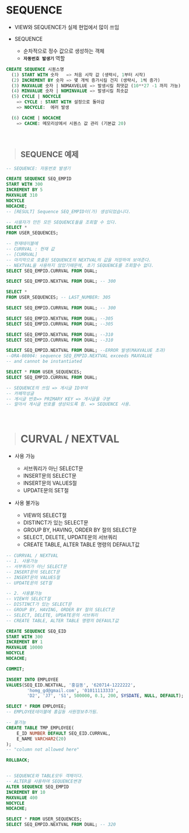 # SEQUENCE

- VIEW와 SEQUENCE가 실제 현업에서 많이 쓰임

- SEQUENCE
  - 순차적으로 정수 값으로 생성하는 객체
  - <B>`자동번호 발생기`</B> 역할


```SQL
CREATE SEQUENCE 시퀀스명
  (1) START WITH 숫자   => 처음 시작 값 (생략시, 1부터 시작)
  (2) INCREMENT BY 숫자 => 몇 개씩 증가시킬 건지 (생략시, 1씩 증가)
  (3) MAXVALUE 숫자 | NOMAXVELUE => 발생시킬 최댓값 (10**27 -1 까지 가능)
  (4) MINVALUE 숫자 | NOMINVALUE => 발생시킬 최솟값
  (5) CYCLE | NOCYCLE
    => CYCLE : START WITH 설정으로 돌아감
    => NOCYCLE:  에러 발생

  (6) CACHE | NOCACHE
    => CACHE: 메모리상에서 시퀀스 값 관리 (기본값 20)
```

<BR>

> ## SEQUENCE 예제

```SQL
-- SEQUENCE: 자동번호 발생기

CREATE SEQUENCE SEQ_EMPID
START WITH 300
INCREMENT BY 5
MAXVALUE 310
NOCYCLE
NOCACHE;
-- [RESULT] Sequence SEQ_EMPID이(가) 생성되었습니다.

-- 사용자가 만든 모든 SEQUENCE들을 조회할 수 있다.
SELECT *
FROM USER_SEQUENCES;

-- 현재테이블에
-- CURRVAL : 현재 값
-- [CURRVAL]
-- 마지막으로 호출된 SEQUENCE의 NEXTVAL의 값을 저장하여 보여준다.
-- NEXTVAL을 사용하지 않았기때문에, 초기 SEQUENCE를 조회할수 없다.
SELECT SEQ_EMPID.CURRVAL FROM DUAL;

SELECT SEQ_EMPID.NEXTVAL FROM DUAL; -- 300

SELECT *
FROM USER_SEQUENCES; -- LAST_NUMBER: 305

SELECT SEQ_EMPID.CURRVAL FROM DUAL; -- 300

SELECT SEQ_EMPID.NEXTVAL FROM DUAL; --305
SELECT SEQ_EMPID.CURRVAL FROM DUAL; --305

SELECT SEQ_EMPID.NEXTVAL FROM DUAL; --310
SELECT SEQ_EMPID.CURRVAL FROM DUAL; --310

SELECT SEQ_EMPID.NEXTVAL FROM DUAL; --ERROR 발생(MAXVALUE 초과)
--ORA-08004: sequence SEQ_EMPID.NEXTVAL exceeds MAXVALUE
-- and cannot be instantiated

SELECT * FROM USER_SEQUENCES;
SELECT SEQ_EMPID.CURRVAL FROM DUAL;

-- SEQUENCE의 쓰임 => 게시글 ID부여
-- 카페작성글
-- 게시글 번호=> PRIMARY KEY => 게시글을 구분
-- 알아서 게시글 번호를 생성되도록 함. => SEQUENCE 사용.
```


<BR>

> # CURVAL / NEXTVAL

- 사용 가능
  - 서브쿼리가 아닌 SELECT문
  - INSERT문의 SELECT문
  - INSERT문의 VALUES절
  - UPDATE문의 SET절

- 사용 불가능
  - VIEW의 SELECT절
  - DISTINCT가 있는 SELECT문
  - GROUP BY, HAVING, ORDER BY 절의 SELECT문
  - SELECT, DELETE, UPDATE문의 서브쿼리
  - CREATE TABLE, ALTER TABLE 명령의 DEFAULT값


```SQL
-- CURRVAL / NEXTVAL
-- 1. 사용가능
-- 서부쿼리가 아닌 SELECT문
-- INSERT문의 SELECT문
-- INSERT문의 VALUES절
-- UPDATE문의 SET절

-- 2. 사용불가능
-- VIEW의 SELECT절
-- DISTINCT가 있는 SELECT문
-- GROUP BY, HAVING, ORDER BY 절의 SELECT문
-- SELECT, DELETE, UPDATE문의 서브쿼리
-- CREATE TABLE, ALTER TABLE 명령의 DEFAULT값

CREATE SEQUENCE SEQ_EID
START WITH 300
INCREMENT BY 1
MAXVALUE 10000
NOCYCLE
NOCACHE;

COMMIT;

INSERT INTO EMPLOYEE
VALUES(SEQ_EID.NEXTVAL, '홍길동', '620714-1222222',
        'homg_gd@gmail.com', '01011113333',
        'D2', 'J7', 'S1', 500000, 0.1, 200, SYSDATE, NULL, DEFAULT);

SELECT * FROM EMPLOYEE;
-- EMPLOYEE테이블에 홍길동 사원정보추가됨.

-- 불가능
CREATE TABLE TMP_EMPLOYEE(
    E_ID NUMBER DEFAULT SEQ_EID.CURRVAL,
    E_NAME VARCHAR2(20)
);
-- "column not allowed here"

ROLLBACK;


-- SEQUENCE와 TABLE모두 객체이다.
-- ALTER을 사용하여 SEQUENCE변경
ALTER SEQUENCE SEQ_EMPID
INCREMENT BY 10
MAXVALUE 400
NOCYCLE
NOCACHE;

SELECT * FROM USER_SEQUENCES;
SELECT SEQ_EMPID.NEXTVAL FROM DUAL; -- 320

```

